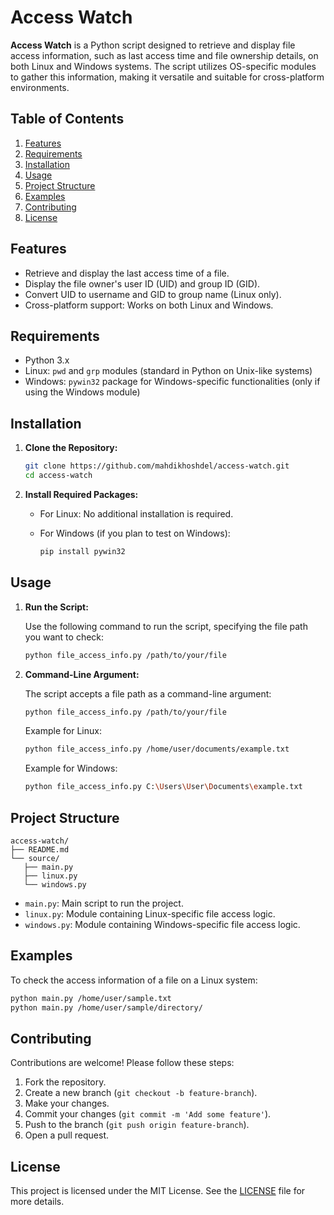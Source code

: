 # Access Watch

**Access Watch** is a Python script designed to retrieve and display file access information, such as last access time and file ownership details, on both Linux and Windows systems. The script utilizes OS-specific modules to gather this information, making it versatile and suitable for cross-platform environments.

## Table of Contents

1. [Features](#features)
2. [Requirements](#requirements)
3. [Installation](#installation)
4. [Usage](#usage)
5. [Project Structure](#project-structure)
6. [Examples](#examples)
7. [Contributing](#contributing)
8. [License](#license)

## Features

- Retrieve and display the last access time of a file.
- Display the file owner's user ID (UID) and group ID (GID).
- Convert UID to username and GID to group name (Linux only).
- Cross-platform support: Works on both Linux and Windows.

## Requirements

- Python 3.x
- Linux: `pwd` and `grp` modules (standard in Python on Unix-like systems)
- Windows: `pywin32` package for Windows-specific functionalities (only if using the Windows module)

## Installation

1. **Clone the Repository:**

   ```bash
   git clone https://github.com/mahdikhoshdel/access-watch.git
   cd access-watch
   ```

2. **Install Required Packages:**

   - For Linux: No additional installation is required.
   - For Windows (if you plan to test on Windows):

     ```bash
     pip install pywin32
     ```

## Usage

1. **Run the Script:**

   Use the following command to run the script, specifying the file path you want to check:

   ```bash
   python file_access_info.py /path/to/your/file
   ```

2. **Command-Line Argument:**

   The script accepts a file path as a command-line argument:

   ```bash
   python file_access_info.py /path/to/your/file
   ```

   Example for Linux:

   ```bash
   python file_access_info.py /home/user/documents/example.txt
   ```

   Example for Windows:

   ```bash
   python file_access_info.py C:\Users\User\Documents\example.txt
   ```

## Project Structure

```
access-watch/
├── README.md
└── source/
   ├── main.py
   ├── linux.py
   └── windows.py
```

- `main.py`: Main script to run the project.
- `linux.py`: Module containing Linux-specific file access logic.
- `windows.py`: Module containing Windows-specific file access logic.

## Examples

To check the access information of a file on a Linux system:

```bash
python main.py /home/user/sample.txt
python main.py /home/user/sample/directory/
```




## Contributing

Contributions are welcome! Please follow these steps:

1. Fork the repository.
2. Create a new branch (`git checkout -b feature-branch`).
3. Make your changes.
4. Commit your changes (`git commit -m 'Add some feature'`).
5. Push to the branch (`git push origin feature-branch`).
6. Open a pull request.

## License

This project is licensed under the MIT License. See the [LICENSE](LICENSE) file for more details.



